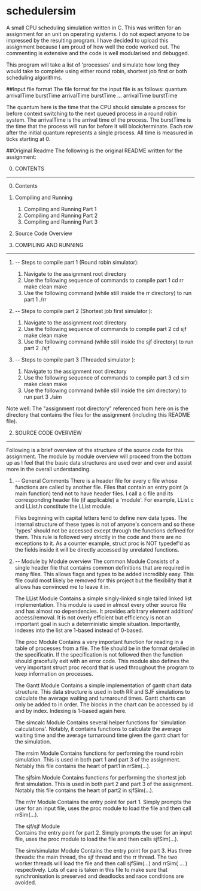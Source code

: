 schedulersim
============

A small CPU scheduling simulation written in C. This was written
 for an assignment for an unit on operating systems. I do not expect
anyone to be impressed by the resulting program. I have decided to upload
this assignment because I am proud of how well the code worked out.
The commenting is extensive and the code is well modularised and 
debugged.

This program will take a list of 'processes' and simulate how long they
would take to complete using either round robin, shortest job first or
both scheduling algorithms.


##Input file format
The file format for the input file is as follows:
quantum
arrivalTime	burstTime
arrivalTime	burstTime
...
arrivalTime	burstTime

The quantum here is the time that the CPU should simulate a process for
before context switching to the next queued process in a round robin system.
The arrivalTime is the arrival time of the process. The burstTime is the
time that the process will run for before it will block/terminate. Each row
after the initial quantum represents a single process. All time is measured
in ticks starting at 0.


##Original Readme
The following is the original README written for the assignment:

0. CONTENTS
-------------------------------------------------------------------------
0. Contents

1. Compiling and Running
	1. Compiling and Running Part 1
	2. Compiling and Running Part 2
	3. Compiling and Running Part 3

2. Source Code Overview






1. COMPILING AND RUNNING
-------------------------------------------------------------------------
1. -- Steps to compile part 1 (Round robin simulator):
	1. Navigate to the assignment root directory
	2. Use the following sequence of commands to compile part 1
		cd rr
		make clean
		make
	3. Use the following command (while still inside the rr directory)
to run part 1
		./rr

2. -- Steps to compile part 2 (Shortest job first simulator ):
	1. Navigate to the assignment root directory
	2. Use the following sequence of commands to compile part 2
		cd sjf 
		make clean
		make
	3. Use the following command (while still inside the sjf directory)
to run part 2
		./sjf


3. -- Steps to compile part 3 (Threaded simulator ):
	1. Navigate to the assignment root directory
	2. Use the following sequence of commands to compile part 3
		cd sim
		make clean
		make
	3. Use the following command (while still inside the sim directory)
to run part 3
		./sim

Note well: The "assignment root directory" referenced from here on is the
directory that contains the files for the assignment (including this 
README file).


2. SOURCE CODE OVERVIEW
-------------------------------------------------------------------------
Following is a brief overview of the structure of the source code for
this assignment.
The module by module overview will proceed from the bottom up as I feel
that the basic data structures are used over and over and assist more in
the overall understanding.

1. -- General Comments 
	There is a header file for every c file whose functions 
	are called by another file. Files that contain an entry point (a main
	function) tend not to have header files. I call a c file and its 
	corresponding header file (if applicable) a 'module'. For example,
	LList.c and LList.h constitute the LList module.

	Files beginning with capital letters tend to define new data types. The
	internal structure of these types is not of anyone's concern and so these
	'types' should not be accessed except through the functions defined for
	them. This rule is followed very strictly in the code and there are no
	exceptions to it. As a counter example, struct proc is NOT typedef'd
	as the fields inside it will be directly accessed by unrelated functions.

2. -- Module by Module overview 
	The common Module
		Consists of a single header file that contains common definitions
	that are required in many files. This allows flags and types to be added
	incredibly easy. This file could most likely be removed for this project
	but the flexibility that it allows has convinced me to leave it in.

	The LList Module
		Contains a simple singly-linked single tailed linked list
	implementation. This module is used in almost every other source file
	and has almost no dependencies. It provides arbitrary element addition/
	access/removal. It is not overly efficient but efficiency is not an
	important goal in such a deterministic simple situation. Importantly,
	indexes into the list are 1-based instead of 0-based.	

	The proc Module
		Contains a very important function for reading in a table of 
	processes from a file. The file should be in the format detailed in
	the specificatin. If the specification is not followed then the 
	function should gracefully exit with an error code. This module
	also defines the very important struct proc record that is used
	throughout the program to keep information on processes.

	The Gantt Module
		Contains a simple implementation of gantt chart data structure.
	This data structure is used in both RR and SJF simulations to calculate
	the average waiting and turnaround times. Gantt charts can only be added
	to in order. The blocks in the chart can be accessed by id and by index.
	Indexing is 1-based again here.

	The simcalc Module
		Contains several helper functions for 'simulation calculations'.
	Notably, it contains functions to calculate the average waiting time and
	the average turnaround time given the gantt chart for the simulation.

	The rrsim Module
		Contains functions for performing the round robin simulation.
	This is used in both part 1 and part 3 of the assignment. Notably this
	file contains the heart of part1 in rrSim(...).

	The sjfsim Module
		Contains functions for performing the shortest job first
	simulation. This is used in both part 2 and part 3 of the assignment.
	Notably this file contains the heart of part2 in sjfSim(...).

	The rr/rr Module
		Contains the entry point for part 1. Simply prompts the user
	for an input file, uses the proc module to load the file and then
	call rrSim(...).
	
	The sjf/sjf Module    
		Contains the entry point for part 2. Simply prompts the user
	for an input file, uses the proc module to load the file and then
	calls sjfSim(...).

	The sim/simulator Module
		Contains the entry point for part 3. Has three threads: the
	main thread, the sjf thread and the rr thread. The two worker threads
	will load the file and then call sjfSim(...) and rrSim( ... )
	respectively. Lots of care is taken in this file to make sure that
	synchronisation is preserved and deadlocks and race conditions are
	avoided.
	

